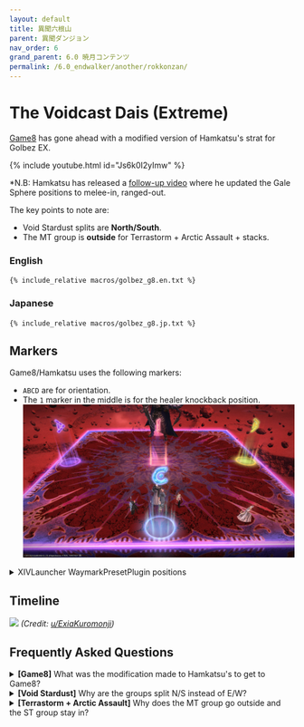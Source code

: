 ```yaml
---
layout: default
title: 異聞六根山
parent: 異聞ダンジョン
nav_order: 6
grand_parent: 6.0 暁月コンテンツ
permalink: /6.0_endwalker/another/rokkonzan/
---
```


# The Voidcast Dais (Extreme)

[Game8](https://game8.jp/ff14/529320) has gone ahead with a modified version of Hamkatsu's strat for Golbez EX.

{% include youtube.html id="Js6k0I2yImw" %}

*N.B: Hamkatsu has released a [follow-up video](https://youtu.be/uqJI2jL-8rw) where he updated the Gale Sphere positions to melee-in, ranged-out.

The key points to note are:
- Void Stardust splits are **North/South**.
- The MT group is **outside** for Terrastorm + Arctic Assault + stacks.

### English

```
{% include_relative macros/golbez_g8.en.txt %}
```

### Japanese

```
{% include_relative macros/golbez_g8.jp.txt %}
```

## Markers

Game8/Hamkatsu uses the following markers:

- `ABCD` are for orientation. 
- The `1` marker in the middle is for the healer knockback position.
![](images/markers1.jpg)
<details markdown=block>
<summary>XIVLauncher WaymarkPresetPlugin positions</summary>

```json
{
  "Name":"Golbez EX",
  "MapID":950,
  "A":{"X":100.0,"Y":0.029,"Z":87.0,"ID":0,"Active":true},
  "B":{"X":113.0,"Y":0.029,"Z":100.0,"ID":1,"Active":true},
  "C":{"X":100.0,"Y":0.029,"Z":113.0,"ID":2,"Active":true},
  "D":{"X":87.0,"Y":0.029,"Z":100.0,"ID":3,"Active":true},
  "One":{"X":100.0,"Y":0.029,"Z":100.0,"ID":4,"Active":true},
  "Two":{"X":100.0,"Y":0.029,"Z":100.0,"ID":5,"Active":false},
  "Three":{"X":100.0,"Y":0.029,"Z":100.0,"ID":6,"Active":false},
  "Four":{"X":100.0,"Y":0.029,"Z":100.0,"ID":7,"Active":false}
}
```
</details>

## Timeline
![](https://preview.redd.it/ap6oimoekt1b1.png?width=2177&format=png&auto=webp&v=enabled&s=89dc7a5fd1b07d415e23b1c263c361b56ce46d29)
*(Credit: [u/ExiaKuromonji](https://www.reddit.com/r/ffxiv/comments/13qswiz/spoiler_64_ex6_abilities_and_timeline/))*

## Frequently Asked Questions

<details markdown=block>
<summary><b>[Game8]</b> What was the modification made to Hamkatsu's to get to Game8?</summary>
<table>
  <tr><td><p>The difference is in the lineup for Gale Spheres #2 and #3.</p>
  <p>Hamkatsu's original strategy has the tanks/healers and DPS line up differently:</p>
  <pre><code>N/W：MTD1 > STD2 > H1D3 > H2D4：S/E</code></pre>
  <p>This has a couple issues, namely that it is difficult for the MT and D1 to maintain uptime on the boss.</p>
  <p>Hamkatsu released a <a href="https://youtu.be/uqJI2jL-8rw/">follow-up video</a> where he updated the Gale Sphere positions to what we have now (melee-in, ranged-out), which Game8 picked up, hence the "Modified Hamkatsu".</p></td></tr>
</table>
</details>
<details markdown=block>
<summary><b>[Void Stardust]</b> Why are the groups split N/S instead of E/W?</summary>
<table>
  <tr><td><p>This was one of the points of contention when the fight was released. Unfortunately, we don't know why Hamkatsu split the groups N/S, especially when Eventide Fall means H1 may have to cross from NE to W, and H2 from SW to E.</p></td></tr>
</table>
</details>
<details markdown=block>
<summary><b>[Terrastorm + Arctic Assault]</b> Why does the MT group go outside and the ST group stay in?</summary>
<table>
  <tr><td><p>This was one of the points of contention when the fight was released. We don't know why Hamkatsu put the MT group on the outside, but this was what PF eventually settled to.</p><p>Many players felt that having the MT group stay towards the center, and the ST group go out made more sense. Another configuration had all the melees inside together with H1, and the ranged (with the ST) outside.</p></td></tr>
</table>
</details>